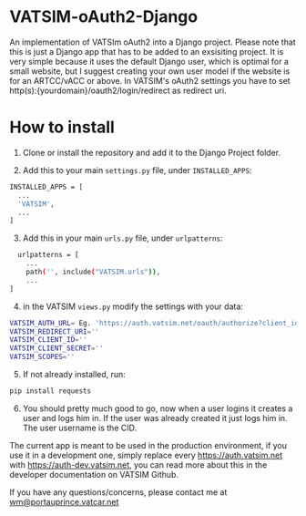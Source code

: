 # VATSIM-oAuth2-Django
An implementation of VATSIm oAuth2 into a Django project. Please note that this is just a Django app that has to be added to an exsisiting project. It is very simple because it uses the default Django user, which is optimal for a small website, but I suggest creating your own user model if the website is for an ARTCC/vACC or above. In VATSIM's oAuth2 settings you have to set http(s):{yourdomain}/oauth2/login/redirect as redirect uri.


# How to install
1. Clone or install the repository and add it to the Django Project folder.

2. Add this to your main `settings.py` file, under `INSTALLED_APPS`:
  ```sh
  INSTALLED_APPS = [
    ...
    'VATSIM',
    ...
]
  ```
3. Add this in your main `urls.py` file, under `urlpatterns`: 
```sh
  urlpatterns = [
    ...
    path('', include("VATSIM.urls")),
    ...
]
  ```
  
4. in the VATSIM `views.py` modify the settings with your data:
```sh
VATSIM_AUTH_URL= Eg. 'https://auth.vatsim.net/oauth/authorize?client_id=8&redirect_uri=https%3A%2F%2Fexample.com%2Fconnect%2Fcallback&response_type=code&scope=full_name+vatsim_details+email+country'
VATSIM_REDIRECT_URI=''
VATSIM_CLIENT_ID=''
VATSIM_CLIENT_SECRET=''
VATSIM_SCOPES=''
  ```
5. If not already installed, run:
```sh
pip install requests
  ```

6. You should pretty much good to go, now when a user logins it creates a user and logs him in. If the user was already created it just logs him in. The user username is the CID.

The current app is meant to be used in the production environment, if you use it in a development one, simply replace every https://auth.vatsim.net with https://auth-dev.vatsim.net, you can read more about this in the developer documentation on VATSIM Github.


If you have any questions/concerns, please contact me at wm@portauprince.vatcar.net
